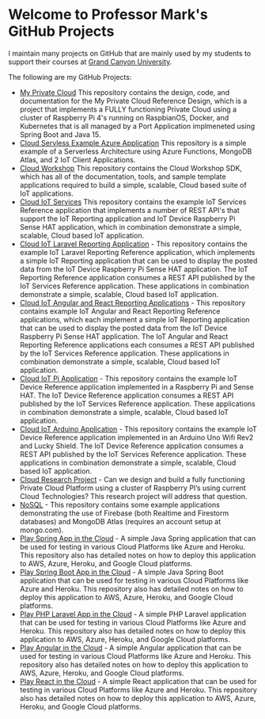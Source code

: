 # Welcome to Professor Mark's GitHub Projects
I maintain many projects on GitHub that are mainly used by my students to support their courses at [Grand Canyon University](https://gcu.edu). 

The following are my GitHub Projects:
* [My Private Cloud](https://github.com/markreha/myprivatecloud) This repository contains the design, code, and documentation for the My Private Cloud Reference Design, which is a project that implements a FULLY functioning Private Cloud using a cluster of Raspberry Pi 4's running on RaspbianOS, Docker, and Kubernetes that is all managed by a Port Application implmeneted using Spring Boot and Java 15.
* [Cloud Servless Example Azure Application](https://github.com/markreha/playserverless) This repository is a simple example of a Serverless Architecture using Azure Functions, MongoDB Atlas, and 2 IoT Client Applications.
* [Cloud Workshop](https://github.com/markreha/cloudworkshop/) This repository contains the Cloud Workshop SDK, which has all of the documentation, tools, and sample template applications required to build a simple, scalable, Cloud based suite of IoT applications.
* [Cloud IoT Services](https://github.com/markreha/cloudservices/) This repository contains the example IoT Services Reference application that implements a number of REST API's that support the IoT Reporting application and IoT Device Raspberry Pi Sense HAT application, which in combination demonstrate a simple, scalable, Cloud based IoT application.
* [Cloud IoT Laravel Reporting Application](https://github.com/markreha/cloudapp/) - This repository contains the example IoT Laravel Reporting Reference application, which implements a simple IoT Reporting application that can be used to display the posted data from the IoT Device Raspberry Pi Sense HAT application. The IoT Reporting Reference application consumes a REST API published by the IoT Services Reference application. These applications in combination demonstrate a simple, scalable, Cloud based IoT application.
* [Cloud IoT Angular and React Reporting Applications](https://github.com/markreha/cloudapp2/) - This repository contains example IoT Angular and React Reporting Reference applications, which each implement a simple IoT Reporting application that can be used to display the posted data from the IoT Device Raspberry Pi Sense HAT application. The IoT Angular and React Reporting Reference applications each consumes a REST API published by the IoT Services Reference application. These applications in combination demonstrate a simple, scalable, Cloud based IoT application.
* [Cloud IoT Pi Application](https://github.com/markreha/cloudpi/) - This repository contains the example IoT Device Reference application implemented in a Raspberry Pi and Sense HAT. The IoT Device Reference application consumes a REST API published by the IoT Services Reference application. These applications in combination demonstrate a simple, scalable, Cloud based IoT application.
* [Cloud IoT Arduino Application](https://github.com/markreha/cloudpi/) - This repository contains the example IoT Device Reference application implemented in an Arduino Uno Wifi Rev2 and Lucky Shield. The IoT Device Reference application consumes a REST API published by the IoT Services Reference application. These applications in combination demonstrate a simple, scalable, Cloud based IoT application.
* [Cloud Research Project](https://github.com/markreha/cloudrdp/) - Can we design and build a fully functioning Private Cloud Platform using a cluster of Raspberry PI’s using current Cloud Technologies? This research project will address that question.
* [NoSQL](https://github.com/markreha/nosql/) - This repository contains some example applications demonstrating the use of Firebase (both Realtime and Firestorm databases) and MongoDB Atlas (requires an account setup at mongo.com).
* [Play Spring App in the Cloud](https://github.com/markreha/playspring/) - A simple Java Spring application that can be used for testing in various Cloud Platforms like Azure and Heroku. This repository also has detailed notes on how to deploy this application to AWS, Azure, Heroku, and Google Cloud platforms.
* [Play Spring Boot App in the Cloud](https://github.com/markreha/playspringboot/) - A simple Java Spring Boot application that can be used for testing in various Cloud Platforms like Azure and Heroku. This repository also has detailed notes on how to deploy this application to AWS, Azure, Heroku, and Google Cloud platforms.
* [Play PHP Laravel App in the Cloud](https://github.com/markreha/playlaravel/) - A simple PHP Laravel application that can be used for testing in various Cloud Platforms like Azure and Heroku. This repository also has detailed notes on how to deploy this application to AWS, Azure, Heroku, and Google Cloud platforms.
* [Play Angular in the Cloud](https://github.com/markreha/playangular/) - A simple Angular application that can be used for testing in various Cloud Platforms like Azure and Heroku. This repository also has detailed notes on how to deploy this application to AWS, Azure, Heroku, and Google Cloud platforms.
* [Play React in the Cloud](https://github.com/markreha/playreact/) - A simple React application that can be used for testing in various Cloud Platforms like Azure and Heroku. This repository also has detailed notes on how to deploy this application to AWS, Azure, Heroku, and Google Cloud platforms.
